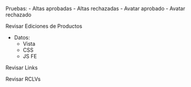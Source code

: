 Pruebas:
	- Altas aprobadas
	- Altas rechazadas
	- Avatar aprobado
	- Avatar rechazado

Revisar Ediciones de Productos
- Datos:
	- Vista
	- CSS
	- JS FE

Revisar Links

Revisar RCLVs

